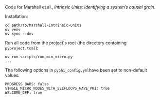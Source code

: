 Code for Marshall et al., _Intrinsic Units: Identifying a system’s causal grain_. 

Installation:
```
cd path/to/Marshall-Intrinsic-Units
uv venv
uv sync --dev
```

Run all code from the project's root (the directory containing `pyproject.toml`):
```
uv run scripts/run_min_micro.py
...
```

The following options in `pyphi_config.yml`have been set to non-default values:
```
PROGRESS_BARS: false
SINGLE_MICRO_NODES_WITH_SELFLOOPS_HAVE_PHI: true
WELCOME_OFF: true
```